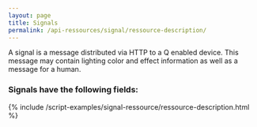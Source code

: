 ```yaml
---
layout: page
title: Signals
permalink: /api-ressources/signal/ressource-description/
---
```



A signal is a message distributed via HTTP to a Q enabled device. This message may contain lighting
color and effect information as well as a message for a human.

### Signals have the following fields:

{% include /script-examples/signal-ressource/ressource-description.html %}
